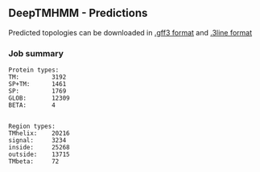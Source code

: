 ## DeepTMHMM - Predictions
Predicted topologies can be downloaded in [.gff3 format](TMRs.gff3) and [.3line format](predicted_topologies.3line)
### Job summary
```
Protein types:
TM:			3192
SP+TM:		1461
SP:			1769
GLOB:		12309
BETA:		4


Region types:
TMhelix:	20216
signal:		3234
inside:		25268
outside:	13715
TMbeta:		72
```
